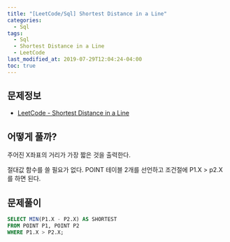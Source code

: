 ```yaml
---
title: "[LeetCode/Sql] Shortest Distance in a Line"
categories: 
  - Sql
tags:
  - Sql
  - Shortest Distance in a Line
  - LeetCode
last_modified_at: 2019-07-29T12:04:24-04:00
toc: true
---
```


문제정보
-
- [LeetCode - Shortest Distance in a Line](https://leetcode.com/problems/shortest-distance-in-a-line)

어떻게 풀까?
-
주어진 X좌표의 거리가 가장 짧은 것을 출력한다.

절대값 함수를 쓸 필요가 없다. POINT 테이블 2개를 선언하고 조건절에 P1.X > p2.X를 하면 된다.

문제풀이
-
~~~sql
SELECT MIN(P1.X - P2.X) AS SHORTEST
FROM POINT P1, POINT P2
WHERE P1.X > P2.X;
~~~